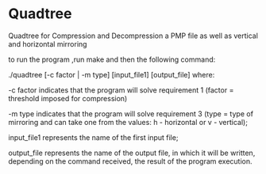 # Quadtree
Quadtree for Compression and Decompression a PMP file as well as vertical and horizontal mirroring

to run the program ,run make and then the following command:

  ./quadtree [-c factor |  -m type] [input_file1] [output_file] where:
  
 -c factor indicates that the program will solve requirement 1 (factor = threshold imposed for compression)
 
 -m type indicates that the program will solve requirement 3 (type = type of mirroring and can take one from the values: h - horizontal or v - vertical);

 input_file1 represents the name of the first input file;

 output_file represents the name of the output file, in which it will be written, depending on the command
received, the result of the program execution.
